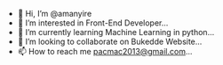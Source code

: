 - 👋 Hi, I’m @amanyire
- 👀 I’m interested in Front-End Developer...
- 🌱 I’m currently learning Machine Learning in python...
- 💞️ I’m looking to collaborate on Bukedde Website...
- 📫 How to reach me pacmac2013@gmail.com...

<!---
Knowledgeable Front-End Developer adept at creating successful websites that meet customer needs. Specializing in collaborating with clients to gather requirements, produce plans and improve designs for usability and functionality. 
Fully proficient in Vuejs, Nuxtjs and Reactjs. Experienced working with teams to produce impactful, leading-edge websites that engage customers and deliver business results. 
Well-versed in design standards and user preferences. Accomplished Front End Web Developer with 5+ years designing online assets to attract maximum engagement and conversions from ad placements. 
Expert at growing traffic and building consistent, flourishing sources of ad and e-commerce revenue. Adaptable to unique compliance and regulatory issues for software engineering industry. 

--->
